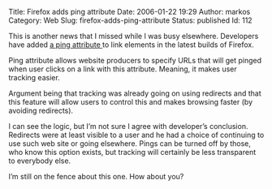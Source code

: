 Title: Firefox adds ping attribute
Date: 2006-01-22 19:29
Author: markos
Category: Web
Slug: firefox-adds-ping-attribute
Status: published
Id: 112

<html>
 <body>
  <div>
   <p>
    This is another news that I missed while I was busy elsewhere. Developers have added
    <a href="http://weblogs.mozillazine.org/darin/archives/009594.html">
     a ping attribute
    </a>
    to link elements in the latest builds of Firefox.
   </p>
   <p>
    Ping attribute allows website producers to specify URLs that will get pinged when user clicks on a link with this attribute. Meaning, it makes user tracking easier.
   </p>
   <p>
    Argument being that tracking was already going on using redirects and that this feature will allow users to control this and makes browsing faster (by avoiding redirects).
   </p>
   <p>
    I can see the logic, but I’m not sure I agree with developer’s conclusion. Redirects were at least visible to a user and he had a choice of continuing to use such web site or going elsewhere. Pings can be turned off by those, who know this option exists, but tracking will certainly be less transparent to everybody else.
   </p>
   <p>
    I’m still on the fence about this one. How about you?
   </p>
  </div>
 </body>
</html>